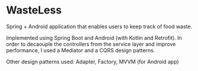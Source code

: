 # WasteLess

Spring + Android application that enables users to keep track of food waste.

Implemented using Spring Boot and Android (with Kotlin and Retrofit). In order to decaouple the controllers from the service layer and improve performance, I used a Mediator and a CQRS design patterns.

Other design patterns used: Adapter, Factory, MVVM (for Android app)
